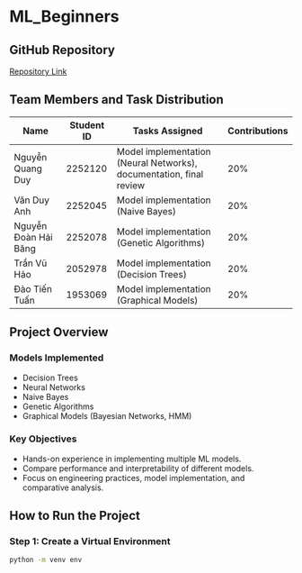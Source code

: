 # ML_Beginners

## GitHub Repository

[Repository Link](https://github.com/Acht8888/ML_Beginners.git)

## Team Members and Task Distribution

| Name                 | Student ID | Tasks Assigned                                                      | Contributions |
| -------------------- | ---------- | ------------------------------------------------------------------- | ------------- |
| Nguyễn Quang Duy     | 2252120    | Model implementation (Neural Networks), documentation, final review | 20%           |
| Văn Duy Anh          | 2252045    | Model implementation (Naive Bayes)                                  | 20%           |
| Nguyễn Đoàn Hải Băng | 2252078    | Model implementation (Genetic Algorithms)                           | 20%           |
| Trần Vũ Hảo          | 2052978    | Model implementation (Decision Trees)                               | 20%           |
| Đào Tiến Tuấn        | 1953069    | Model implementation (Graphical Models)                             | 20%           |

## Project Overview

### Models Implemented

- Decision Trees
- Neural Networks
- Naive Bayes
- Genetic Algorithms
- Graphical Models (Bayesian Networks, HMM)

### Key Objectives

- Hands-on experience in implementing multiple ML models.
- Compare performance and interpretability of different models.
- Focus on engineering practices, model implementation, and comparative analysis.

## How to Run the Project

### **Step 1: Create a Virtual Environment**

```bash
python -m venv env
```
